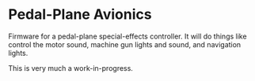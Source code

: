 # Pedal-Plane Avionics
Firmware for a pedal-plane special-effects controller.  It will do things like control the motor sound, machine gun lights and sound, and navigation lights.  

This is very much a work-in-progress.
